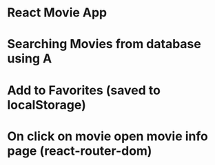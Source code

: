 # React Movie App
# Searching Movies from database using A
# Add to Favorites (saved to localStorage)
# On click on movie open movie info page (react-router-dom)
